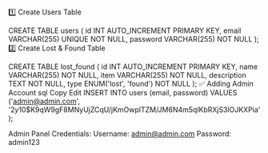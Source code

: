 1️⃣ Create Users Table

CREATE TABLE users (
    id INT AUTO_INCREMENT PRIMARY KEY,
    email VARCHAR(255) UNIQUE NOT NULL,
    password VARCHAR(255) NOT NULL
);
2️⃣ Create Lost & Found Table

CREATE TABLE lost_found (
    id INT AUTO_INCREMENT PRIMARY KEY,
    name VARCHAR(255) NOT NULL,
    item VARCHAR(255) NOT NULL,
    description TEXT NOT NULL,
    type ENUM('lost', 'found') NOT NULL
);
✅ Adding Admin Account
sql
Copy
Edit
INSERT INTO users (email, password) VALUES ('admin@admin.com', '$2y$10$K9qW9gF8MNyUjZCqU/jKmOwplTZM/JM6N4m5qlKbRXjS3lOJKXPia');


Admin Panel Credentials: 
Username: admin@admin.com
Password: admin123
